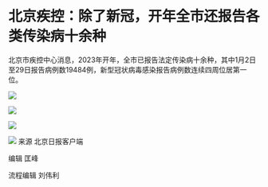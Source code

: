 # 北京疾控：除了新冠，开年全市还报告各类传染病十余种

北京市疾控中心消息，2023年开年，全市已报告法定传染病十余种，其中1月2日至29日报告病例数19484例，新型冠状病毒感染报告病例数连续四周位居第一位。

![](https://inews.gtimg.com/newsapp_bt/0/15637308075/1000)

![](https://inews.gtimg.com/newsapp_bt/0/15637308082/1000)

![](https://inews.gtimg.com/newsapp_bt/0/15637308070/1000)

![](https://inews.gtimg.com/newsapp_bt/0/15637308073/1000)
来源 北京日报客户端

编辑 匡峰

流程编辑 刘伟利

